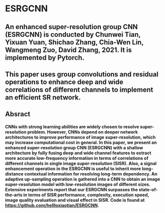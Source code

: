 # ESRGCNN
## An enhanced super-resolution group CNN (ESRGCNN) is conducted by Chunwei Tian, Yixuan Yuan, Shichao Zhang, Chia-Wen Lin, Wangmeng Zuo, David Zhang, 2021. It is implemented by Pytorch. 

## This paper uses group convolutions and residual operations to enhance deep and wide correlations of different channels to implement an efficient SR network.
	
## Absract
#### CNNs with strong learning abilities are widely chosen to resolve super-resolution problem. However, CNNs depend on deeper network architectures to improve performance of image super-resolution, which may increase computational cost in general. In this paper, we present an enhanced super-resolution group CNN (ESRGCNN) with a shallow architecture by fully fusing deep and wide channel features to extract more accurate low-frequency information in terms of correlations of different channels in single image super-resolution (SISR). Also, a signal enhancement operation in the ESRGCNN is useful to inherit more long-distance contextual information for resolving long-term dependency. An adaptive up-sampling operation is gathered into a CNN to obtain an image super-resolution model with low-resolution images of different sizes. Extensive experiments report that our ESRGCNN surpasses the state-of-the-arts in terms of SISR performance, complexity, execution speed, image quality evaluation and visual effect in SISR. Code is found at https://github.com/hellloxiaotian/ESRGCNN.
